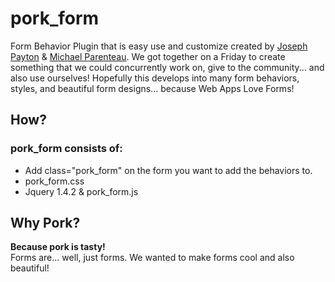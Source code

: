 pork_form
=========

Form Behavior Plugin that is easy use and customize created by [Joseph Payton](http://josephpayton.com) &amp; [Michael Parenteau](http://michaelparenteau.com). We got together on a Friday to create something that we could concurrently work on, give to the community... and also use ourselves! Hopefully this develops into many form behaviors, styles, and beautiful form designs... because Web Apps Love Forms!

## How?

### pork_form consists of:

  * Add class="pork_form" on the form you want to add the behaviors to.
  * pork_form.css
  * Jquery 1.4.2 &amp; pork_form.js

## Why Pork?
**Because pork is tasty!**  
Forms are... well, just forms. We wanted to make forms cool and also beautiful!